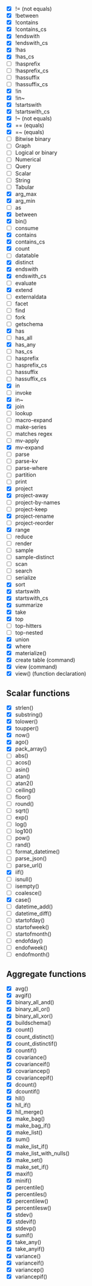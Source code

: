 - [x] != (not equals)
- [x] !between
- [x] !contains
- [x] !contains_cs
- [x] !endswith
- [x] !endswith_cs
- [x] !has
- [x] !has_cs
- [ ] !hasprefix
- [ ] !hasprefix_cs
- [ ] !hassuffix
- [ ] !hassuffix_cs
- [x] !in
- [x] !in~
- [x] !startswith
- [x] !startswith_cs
- [x] !~ (not equals)
- [x] == (equals)
- [x] =~ (equals)
- [ ] Bitwise binary
- [ ] Graph
- [ ] Logical or binary
- [ ] Numerical
- [ ] Query
- [ ] Scalar
- [ ] String
- [ ] Tabular
- [x] arg_max
- [x] arg_min
- [ ] as
- [x] between
- [x] bin()
- [ ] consume
- [x] contains
- [x] contains_cs
- [x] count
- [ ] datatable
- [x] distinct
- [x] endswith
- [x] endswith_cs
- [ ] evaluate
- [x] extend
- [ ] externaldata
- [ ] facet
- [ ] find
- [ ] fork
- [ ] getschema
- [x] has
- [ ] has_all
- [x] has_any
- [ ] has_cs
- [ ] hasprefix
- [ ] hasprefix_cs
- [ ] hassuffix
- [ ] hassuffix_cs
- [x] in
- [ ] invoke
- [x] in~
- [x] join
- [ ] lookup
- [ ] macro-expand
- [ ] make-series
- [ ] matches regex
- [ ] mv-apply
- [x] mv-expand
- [ ] parse
- [ ] parse-kv
- [ ] parse-where
- [ ] partition
- [ ] print
- [x] project
- [x] project-away
- [ ] project-by-names
- [ ] project-keep
- [x] project-rename
- [ ] project-reorder
- [x] range
- [ ] reduce
- [ ] render
- [ ] sample
- [ ] sample-distinct
- [ ] scan
- [ ] search
- [ ] serialize
- [x] sort
- [x] startswith
- [x] startswith_cs
- [x] summarize
- [x] take
- [x] top
- [ ] top-hitters
- [ ] top-nested
- [x] union
- [x] where
- [x] materialize()
- [x] create table (command)
- [x] view (command)
- [x] view() (function declaration)

## Scalar functions
- [x] strlen()
- [x] substring()
- [x] tolower()
- [x] toupper()
- [x] now()
- [x] ago()
- [x] pack_array()
- [ ] abs()
- [ ] acos()
- [ ] asin()
- [ ] atan()
- [ ] atan2()
- [ ] ceiling()
- [ ] floor()
- [ ] round()
- [ ] sqrt()
- [ ] exp()
- [ ] log()
- [ ] log10()
- [ ] pow()
- [ ] rand()
- [ ] format_datetime()
- [ ] parse_json()
- [ ] parse_url()
- [x] iif()
- [ ] isnull()
- [ ] isempty()
- [ ] coalesce()
- [x] case()
- [ ] datetime_add()
- [ ] datetime_diff()
- [ ] startofday()
- [ ] startofweek()
- [ ] startofmonth()
- [ ] endofday()
- [ ] endofweek()
- [ ] endofmonth()

## Aggregate functions
- [x] avg()
- [x] avgif()
- [x] binary_all_and()
- [x] binary_all_or()
- [x] binary_all_xor()
- [x] buildschema()
- [x] count()
- [x] count_distinct()
- [x] count_distinctif()
- [x] countif()
- [x] covariance()
- [x] covarianceif()
- [x] covariancep()
- [x] covariancepif()
- [x] dcount()
- [x] dcountif()
- [x] hll()
- [x] hll_if()
- [x] hll_merge()
- [x] make_bag()
- [x] make_bag_if()
- [x] make_list()
- [x] sum()
- [x] make_list_if()
- [x] make_list_with_nulls()
- [x] make_set()
- [x] make_set_if()
- [x] maxif()
- [x] minif()
- [x] percentile()
- [x] percentiles()
- [x] percentilew()
- [x] percentilesw()
- [x] stdev()
- [x] stdevif()
- [x] stdevp()
- [x] sumif()
- [x] take_any()
- [x] take_anyif()
- [x] variance()
- [x] varianceif()
- [x] variancep()
- [x] variancepif()
